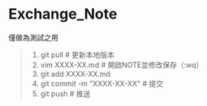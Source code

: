 # Exchange_Note
僅做為測試之用

> 1. git pull # 更新本地版本
> 2. vim XXXX-XX.md # 開啟NOTE並修改保存（:wq）
> 3. git add XXXX-XX.md
> 4. git commit -m "XXXX-XX-XX" # 提交
> 5. git push # 推送
